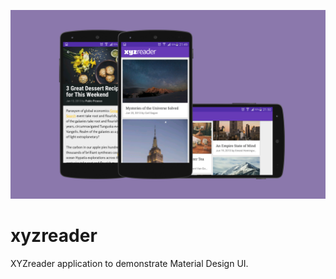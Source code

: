![alt tag](https://github.com/vsvankhede/xyzreader/blob/master/art/poster.png)
# xyzreader

XYZreader application to demonstrate Material Design UI.

